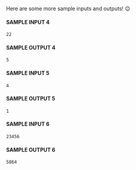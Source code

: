 Here are some more sample inputs and outputs! 😉

#### SAMPLE INPUT 4
```text
22
```

#### SAMPLE OUTPUT 4
```text
5
```

#### SAMPLE INPUT 5
```text
4
```

#### SAMPLE OUTPUT 5
```text
1
```

#### SAMPLE INPUT 6
```text
23456
```

#### SAMPLE OUTPUT 6
```text
5864
```